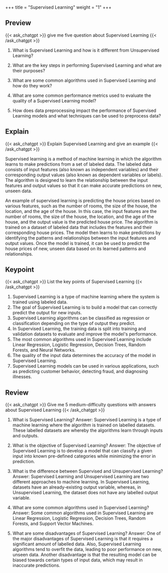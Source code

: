 +++
title = "Supervised Learning"
weight = "1"
+++
## Preview
{{< ask_chatgpt >}}
give me five question about Supervised Learning
{{< /ask_chatgpt >}}

1. What is Supervised Learning and how is it different from Unsupervised Learning?

2. What are the key steps in performing Supervised Learning and what are their purposes?

3. What are some common algorithms used in Supervised Learning and how do they work?

4. What are some common performance metrics used to evaluate the quality of a Supervised Learning model?

5. How does data preprocessing impact the performance of Supervised Learning models and what techniques can be used to preprocess data?   

## Explain
{{< ask_chatgpt >}}
Explain Supervised Learning and give an example
{{< /ask_chatgpt >}}

Supervised learning is a method of machine learning in which the algorithm learns to make predictions from a set of labeled data. The labeled data consists of input features (also known as independent variables) and their corresponding output values (also known as dependent variables or labels). The algorithm is designed to learn the relationship between the input features and output values so that it can make accurate predictions on new, unseen data.

An example of supervised learning is predicting the house prices based on various features, such as the number of rooms, the size of the house, the location, and the age of the house. In this case, the input features are the number of rooms, the size of the house, the location, and the age of the house, and the output value is the predicted house price. The algorithm is trained on a dataset of labeled data that includes the features and their corresponding house prices. The model then learns to make predictions by identifying the patterns and relationships between the input features and output values. Once the model is trained, it can be used to predict the house prices of new, unseen data based on its learned patterns and relationships.   

## Keypoint
{{< ask_chatgpt >}}
List the key points of Supervised Learning
{{< /ask_chatgpt >}}

1. Supervised Learning is a type of machine learning where the system is trained using labeled data.
2. The goal of Supervised Learning is to build a model that can correctly predict the output for new inputs.
3. Supervised Learning algorithms can be classified as regression or classification depending on the type of output they predict.
4. In Supervised Learning, the training data is split into training and validation datasets to evaluate and improve the model's performance.
5. The most common algorithms used in Supervised Learning include Linear Regression, Logistic Regression, Decision Trees, Random Forests, and Neural Networks.
6. The quality of the input data determines the accuracy of the model in Supervised Learning.
7. Supervised Learning models can be used in various applications, such as predicting customer behavior, detecting fraud, and diagnosing illnesses.   

## Review
{{< ask_chatgpt >}}
Give me 5 medium-difficulty questions with answers about Supervised Learning
{{< /ask_chatgpt >}}

1. What is Supervised Learning?
Answer: Supervised Learning is a type of machine learning where the algorithm is trained on labelled datasets. These labelled datasets are whereby the algorithms learn through inputs and outputs.

2. What is the objective of Supervised Learning?
Answer: The objective of Supervised Learning is to develop a model that can classify a given input into known pre-defined categories while minimizing the error in prediction.

3. What is the difference between Supervised and Unsupervised Learning?
Answer: Supervised Learning and Unsupervised Learning are two different approaches to machine learning. In Supervised Learning, datasets have an already-existing output variable, whereas, in Unsupervised Learning, the dataset does not have any labelled output variable.

4. What are some common algorithms used in Supervised Learning?
Answer: Some common algorithms used in Supervised Learning are Linear Regression, Logistic Regression, Decision Trees, Random Forests, and Support Vector Machines.

5. What are some disadvantages of Supervised Learning?
Answer: One of the major disadvantages of Supervised Learning is that it requires a significant amount of labelled data. Also, Supervised Learning algorithms tend to overfit the data, leading to poor performance on new, unseen data. Another disadvantage is that the resulting model can be biased towards certain types of input data, which may result in inaccurate predictions.   

